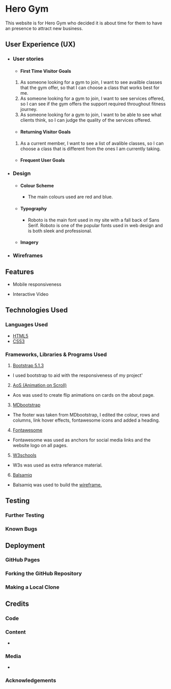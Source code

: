 <h1 style="align:center;">Hero Gym</h1>

This website is for Hero Gym who decided it is about time for them to have an presence to attract new business.



## User Experience (UX)

-   ### User stories

    -   #### First Time Visitor Goals
    1. As someone looking for a gym to join, I want to see availble classes that the gym offer, so that I can choose a class that works best for me.
    2. As someone looking for a gym to join, I want to see services offered, so I can see if the gym offers the support required throughout fitness journey.
    3. As someone looking for a gym to join, I want to be able to see what clients think, so I can judge the quality of the services offered.    

    -   #### Returning Visitor Goals
    1. As a current member, I want to see a list of avalible classes, so I can choose a class that is different from the ones I am currently taking.
        

    -   #### Frequent User Goals


-   ### Design
    -   #### Colour Scheme
        -  The main colours used are red and blue.
    -   #### Typography
        -  Roboto is the main font used in my site with a fall back of Sans Serif. Roboto is one of the popular fonts used in web design and is both sleek and professional.  
    -   #### Imagery
      

*   ### Wireframes



## Features

-   Mobile responsiveness 

-   Interactive Video

## Technologies Used

### Languages Used
- <a href="https://en.wikipedia.org/wiki/HTML5" target="_blank">HTML5</a>
- <a href="https://en.wikipedia.org/wiki/CSS3" target="_blank">CSS3</a>


### Frameworks, Libraries & Programs Used
1. <a href="https://getbootstrap.com/" target="_blank">Bootstrap 5.1.3</a>
- I used bootstrap to aid with the responsiveness of my project'

2. <a href="https://michalsnik.github.io/aos/" target="_blank">AoS (Animation on Scroll)</a>
- Aos was used to create flip animations on cards on the about page.

3. <a href="https://mdbootstrap.com/" target="_blank">MDbootstrap</a>
- The footer was taken from MDbootstrap, I edited the colour, rows and columns, link hover effects, fontawesome icons and added a heading.

4. <a href="" target="_blank">Fontawesome</a>
- Fontawesome was used as anchors for social media links and the website logo on all pages.

5. <a href="https://www.w3schools.com/" target="_blank">W3schools</a>
- W3s was used as extra referance material.

6. <a href="https://balsamiq.com/" target="_blank">Balsamiq</a>
- Balsamiq was used to build the <a href="https://mega.nz/file/3wh3SICB#eALsefAn7mKS9k_Kv2P4x5J1vkf0sV37WvbjB8XPXyA" target="_blank">wireframe.</a>

## Testing


### Further Testing



### Known Bugs



## Deployment

### GitHub Pages



### Forking the GitHub Repository




### Making a Local Clone


## Credits

### Code



### Content

- 

### Media

-  

### Acknowledgements

